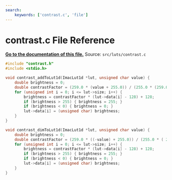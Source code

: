 ```yaml
---
search:
    keywords: ['contrast.c', 'file']
---
```


# contrast.c File Reference

**[Go to the documentation of this file.](contrast_8c.md)**
Source: `src/luts/contrast.c`

    
    
    
    
      
    
    
    
```cpp
#include "contrast.h"
#include <stdio.h>

void contrast_addToLut1d(ImacLut1d *lut, unsigned char value) {
    double brightness = 0;
    double contrastFactor = (259.0 * (value + 255.0)) / (255.0 * (259.0 - value));
    for (unsigned int i = 0; i <= lut->size; i++) {
        brightness = contrastFactor * (lut->data[i] - 128) + 128;
        if (brightness > 255) { brightness = 255; }
        if (brightness < 0) { brightness = 0; }
        lut->data[i] = (unsigned char) brightness;
    }
}

void contrast_dimToLut1d(ImacLut1d *lut, unsigned char value) {
    double brightness = 0;
    double contrastFactor = (259.0 * ((-value) + 255.0)) / (255.0 * ( 259.0 - (-value)));
    for (unsigned int i = 0; i <= lut->size; i++) {
        brightness = contrastFactor * (lut->data[i] - 128) + 128;
        if (brightness > 255) { brightness = 255; }
        if (brightness < 0) { brightness = 0; }
        lut->data[i] = (unsigned char) brightness;
    }
}
```


    
  
